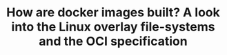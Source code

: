 ---
title: "How are docker images built? A look into the Linux overlay file-systems and the OCI specification"
link: "https://dev.to/napicella/how-are-docker-images-built-a-look-into-the-linux-overlay-file-systems-and-the-oci-specification-175n"
---